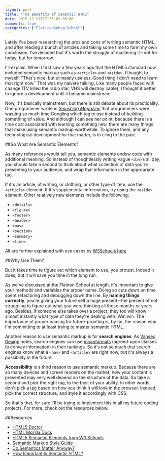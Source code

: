 ```yaml
---
layout: post
title: "The Benefits of Semantic HTML"
date: 2015-12-21T17:55:09-05:00
comments: true
categories: ["Flatiron&nbsp;School"]
---
```


Lately I've been researching the pros and cons of writing semantic HTML, and after reading a bunch of articles and taking some time to form my own conclusion, I've decided that it's worth the struggle of mastering it--not for today, but for tomorrow. 

I'll explain. When I first saw a few years ago that the HTML5 standard now included semantic markup such as `<article>` and `<aside>`, I thought to myself, "That's nice, but ulimately useless. Good thing I don't need to learn that right now." That was my naivete talking. Like many people faced with change (TV killed the radio star, VHS will destroy cable), I thought it better to ignore a development until it became mainstream. 

Now, it's basically mainstream, but there is still debate about its practicality. One programmer wrote in [*Smashing Magazine*](http://coding.smashingmagazine.com/2011/11/11/our-pointless-pursuit-of-semantic-value/) that programmers were wasting so much time Googling which tag to use instead of building something of value. And although I can see her point, because there is a time cost associated with learning something new, there are many things that make using semantic markup worthwhile. To ignore them, and any technological development for that matter, is to cling to the past. 

##So What Are Semantic Elements? 

As many references would tell you, semantic elements endow code with additional meaning. So instead of thoughtlessly writing vague `<div>`s all day, you should take a second to think about what collection of data you're presenting to your audience, and wrap that information in the appropriate tag. 

If it's an article, of writing, or clothing, or other type of item, use the `<article>` element. If it's supplemental information, try using the `<aside>` element. Other relatively new elements include the following: 

+ `<details>`
+ `<figure>`
+ `<footer>`
+ `<header>`
+ `<nav>`
+ `<section>`
+ `<summary>`
+ `<time>`

All are further explained with use cases by [W3Schools here](http://www.w3schools.com/html/html5_semantic_elements.asp).

<!-- more -->
##Why Use Them?

But it takes time to figure out which element to use, you protest. Indeed it does, but it will save you time in the long run. 

As we've discussed at the Flatiron School at length, it's important to give your methods and variables the proper name. Doing so cuts down on time spent refactoring and debugging down the line. By **naming things correctly**, you're giving your future self a huge present--the present of not struggling to figure out what you were thinking all those months or years ago. Besides, if someone else takes over a project, they too will know almost instantly what type of data they're dealing with. Win win. The importance of proper naming for future-proofing is, by far, the reason why I'm committing to at least trying to master semantic HTML. 

Another reason to use semantic markup is for **search engines**. As [Vanseo Design](http://vanseodesign.com/web-design/semantic-html/) notes, search engines can use [microformats](http://vanseodesign.com/web-design/microformats-what-how-why/) (agreed-upon classes to convey information) in their rankings. So it's not so much that search engines know what a `<nav>` and `<article>` are right now, but it's always a possibility in the future. 

**Accessibility** is a third reason to use semantic markup. Because there are so many devices and screen readers on the market, how your content is presented may very well depend on the structure of the data. So take a second and pick the right tag, to the best of your ability. In other words, don't pick a tag based on how you think it will look in the browser. Instead, pick the correct structure, and style it accordingly with CSS. 

So that's that, for sure I'll be trying to implement this in all my future coding projects. For more, check out the resources below. 

##Resources
* [HTML5 Doctor](http://html5doctor.com/lets-talk-about-semantics/)
* [HTML Mozilla Docs](https://developer.mozilla.org/en-US/docs/Web/HTML/Element)
* [HTML5 Semantic Elements from W3 Schools](http://www.w3schools.com/html/html5_semantic_elements.asp)
* [Semantic Markup Style Guide](http://webstyleguide.com/wsg3/5-site-structure/2-semantic-markup.html)
* [Do Semantics Matter Anyway?](http://www.smashingmagazine.com/2011/11/html5-semantics/)
* [How Important Is Semantic HTML?](http://vanseodesign.com/web-design/semantic-html/)
